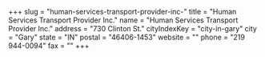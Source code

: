 +++
slug = "human-services-transport-provider-inc-"
title = "Human Services Transport Provider Inc."
name = "Human Services Transport Provider Inc."
address = "730 Clinton St."
cityIndexKey = "city-in-gary"
city = "Gary"
state = "IN"
postal = "46406-1453"
website = ""
phone = "219 944-0094"
fax = ""
+++
